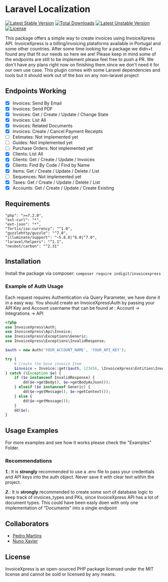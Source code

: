 # Laravel Localization

[![Latest Stable Version](https://poser.pugx.org/indigit/invoicexpress/v)](//packagist.org/packages/indigit/invoicexpress) [![Total Downloads](https://poser.pugx.org/indigit/invoicexpress/downloads)](//packagist.org/packages/indigit/invoicexpress) [![Latest Unstable Version](https://poser.pugx.org/indigit/invoicexpress/v/unstable)](//packagist.org/packages/indigit/invoicexpress) [![License](https://poser.pugx.org/indigit/invoicexpress/license)](//packagist.org/packages/indigit/invoicexpress)

This package offers a simple way to create invoices using InvoiceXpress API. InvoiceXpress is a billing/invoicing plataforms available in Portugal and some other countries.
After some time looking for a package we didn+t found any that fit our needs so here we are!
Please keep in mind some of the endpoints are still to be implement please feel free to push a PR. We don't have any plans right now on finishing them since we don't need it for our own use case.
This plugin comes with some Laravel dependencies and tools but it should work out of the box on any non-laravel project

## Endpoints Working

- [x] Invoices: Send By Email
- [x] Invoices: Send PDF
- [x] Invoices: Get / Create / Update / Change State
- [x] Invoices: List All
- [x] Invoices: Related Documents
- [x] Invoices: Create / Cancel Payment Receipts
- [ ] Estimates: Not implemented yet
- [ ] Guides: Not implemented yet
- [ ] Purchase Orders: Not implemented yet
- [x] Clients: List All
- [x] Clients: Get / Create / Update / Invoices
- [x] Clients: Find By Code / Find by Name
- [x] Items: Get / Create / Update / Delete / List
- [ ] Sequences: Not implemented yet
- [x] Taxes: Get / Create / Update / Delete / List
- [x] Accounts: Get / Create / Update / Create Existing

## Requirements

```
"php": ">=7.2.0",
"ext-curl": "*",
"ext-json": "*",
"fortis/iso-currency": "^1.0",
"guzzlehttp/guzzle": "^7.0",
"illuminate/support": "~5.8.0|^6.0|^7.0",
"laravel/helpers": "^1.1",
"nesbot/carbon": "^2.31"
```

## Installation

Install the package via composer: `composer require indigit/invoicexpress`


### Example of Auth Usage

Each request requires Authentication via Query Parameter, we have done it in a easy way.
You should create an InvoiceXpress\Auth by passing your API Key and Account username that can be found at : Account -> Integrations -> API

```php
<?php
use InvoiceXpress\Auth;
use InvoiceXpress\Api\Invoice;
use InvoiceXpress\Exceptions\Generic;
use InvoiceXpress\Exceptions\InvalidResponse;

$auth = new Auth('YOUR_ACCOUNT_NAME', 'YOUR_API_KEY');

try {
    # Create the base invoice Item
    $invoice = Invoice::get($auth, 123456, \InvoiceXpress\Entities\Invoice::DOCUMENT_TYPE_INVOICE);
} catch (\Exception $e) {
    if ($e instanceof InvalidResponse) {
        dd($e->getBody(), $e->getBodyAsJson());
    } elseif ($e instanceof Generic) {
        dd($e->getMessage(), $e->getContext());
    } else {
        dd($e->getMessage());
    }
    dd($e);
}
```

## Usage Examples

For more examples and see how it works please check the "Examples" Folder.

### Recommendations

***1.***: It is **strongly** recommended to use a .env file to pass your credentials and API keys into the auth object. Never save it with clear text within the project.

***2.***: It is **strongly** recommended to create some sort of database logic to keep track of invoices_types and PKs, since InvoiceXpress API has a lot of document types. This could have been easly doen with only one implementation of "Documents" into a single endpoint


## Collaborators
- [Pedro Martins](https://github.com/indigitpt)
- [Nuno Xavier](https://github.com/mrnsane)

## License

InvoiceXpress is an open-sourced PHP package licensed under the MIT license and cannot be sold or licensed by any means.
